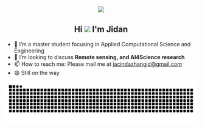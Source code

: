 <div id="header" align="center">
  <img src="https://media.giphy.com/media/WUlplcMpOCEmTGBtBW/giphy.gif" width="150">
</div>

<h2 align="center"> Hi <img src="https://media.giphy.com/media/hvRJCLFzcasrR4ia7z/giphy.gif" width="30px"/>  I'm Jidan </h2>

- 🔭 I’m a master student focusing in Applied Computational Science and Engineering
- 👯 I’m looking to discuss **Remote sensing, and AI4Science research**
- 📫 How to reach me: Please mail me at jacindazhangjd@gmail.com
- 😄 Still on the way

![](https://raw.githubusercontent.com/esemsc-jz2824/esemsc-jz2824/output/github-contribution-grid-snake.svg)

<!-- <div align="center"> <img src="https://github-readme-stats.vercel.app/api?username=esemsc-jz2824&theme=default&show_icons=true&hide_border=true" /> </div> -->

<!--
**esemsc-jz2824/esemsc-jz2824** is a ✨ _special_ ✨ repository because its `README.md` (this file) appears on your GitHub profile.

Here are some ideas to get you started:

- 🔭 I’m currently working on ...
- 🌱 I’m currently learning ...
- 👯 I’m looking to collaborate on ...
- 🤔 I’m looking for help with ...
- 💬 Ask me about ...
- 📫 How to reach me: ...
- 😄 Pronouns: ...
- ⚡ Fun fact: ...
-->
